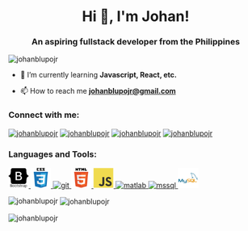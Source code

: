 <h1 align="center">Hi 👋, I'm Johan!</h1>
<h3 align="center">An aspiring fullstack developer from the Philippines</h3>

<p align="left"> <img src="https://komarev.com/ghpvc/?username=johanblupojr&label=Profile%20views&color=0e75b6&style=flat" alt="johanblupojr" /> </p>

- 🌱 I’m currently learning **Javascript, React, etc.**

- 📫 How to reach me **johanblupojr@gmail.com**

<h3 align="left">Connect with me:</h3>
<p align="left">
<a href="https://twitter.com/johanblupojr" target="blank"><img align="center" src="https://raw.githubusercontent.com/rahuldkjain/github-profile-readme-generator/master/src/images/icons/Social/twitter.svg" alt="johanblupojr" height="30" width="40" /></a>
<a href="https://linkedin.com/in/johanblupojr" target="blank"><img align="center" src="https://raw.githubusercontent.com/rahuldkjain/github-profile-readme-generator/master/src/images/icons/Social/linked-in-alt.svg" alt="johanblupojr" height="30" width="40" /></a>
<a href="https://fb.com/johanblupojr" target="blank"><img align="center" src="https://raw.githubusercontent.com/rahuldkjain/github-profile-readme-generator/master/src/images/icons/Social/facebook.svg" alt="johanblupojr" height="30" width="40" /></a>
<a href="https://instagram.com/johanblupojr" target="blank"><img align="center" src="https://raw.githubusercontent.com/rahuldkjain/github-profile-readme-generator/master/src/images/icons/Social/instagram.svg" alt="johanblupojr" height="30" width="40" /></a>
</p>

<h3 align="left">Languages and Tools:</h3>
<p align="left"> <a href="https://getbootstrap.com" target="_blank" rel="noreferrer"> <img src="https://raw.githubusercontent.com/devicons/devicon/master/icons/bootstrap/bootstrap-plain-wordmark.svg" alt="bootstrap" width="40" height="40"/> </a> <a href="https://www.w3schools.com/css/" target="_blank" rel="noreferrer"> <img src="https://raw.githubusercontent.com/devicons/devicon/master/icons/css3/css3-original-wordmark.svg" alt="css3" width="40" height="40"/> </a> <a href="https://git-scm.com/" target="_blank" rel="noreferrer"> <img src="https://www.vectorlogo.zone/logos/git-scm/git-scm-icon.svg" alt="git" width="40" height="40"/> </a> <a href="https://www.w3.org/html/" target="_blank" rel="noreferrer"> <img src="https://raw.githubusercontent.com/devicons/devicon/master/icons/html5/html5-original-wordmark.svg" alt="html5" width="40" height="40"/> </a> <a href="https://developer.mozilla.org/en-US/docs/Web/JavaScript" target="_blank" rel="noreferrer"> <img src="https://raw.githubusercontent.com/devicons/devicon/master/icons/javascript/javascript-original.svg" alt="javascript" width="40" height="40"/> </a> <a href="https://www.mathworks.com/" target="_blank" rel="noreferrer"> <img src="https://upload.wikimedia.org/wikipedia/commons/2/21/Matlab_Logo.png" alt="matlab" width="40" height="40"/> </a> <a href="https://www.microsoft.com/en-us/sql-server" target="_blank" rel="noreferrer"> <img src="https://www.svgrepo.com/show/303229/microsoft-sql-server-logo.svg" alt="mssql" width="40" height="40"/> </a> <a href="https://www.mysql.com/" target="_blank" rel="noreferrer"> <img src="https://raw.githubusercontent.com/devicons/devicon/master/icons/mysql/mysql-original-wordmark.svg" alt="mysql" width="40" height="40"/> </a> </p>

<p><img align="left" src="https://github-readme-stats.vercel.app/api/top-langs?username=johanblupojr&show_icons=true&locale=en&layout=compact" alt="johanblupojr" /></p>

<p>&nbsp;<img align="center" src="https://github-readme-stats.vercel.app/api?username=johanblupojr&show_icons=true&locale=en" alt="johanblupojr" /></p>

<p><img align="center" src="https://github-readme-streak-stats.herokuapp.com/?user=johanblupojr&" alt="johanblupojr" /></p>

<!--
**johanblupojr/johanblupojr** is a ✨ _special_ ✨ repository because its `README.md` (this file) appears on your GitHub profile.

Here are some ideas to get you started:

- 🔭 I’m currently working on ...
- 🌱 I’m currently learning ...
- 👯 I’m looking to collaborate on ...
- 🤔 I’m looking for help with ...
- 💬 Ask me about ...
- 📫 How to reach me: ...
- 😄 Pronouns: ...
- ⚡ Fun fact: ...
-->
